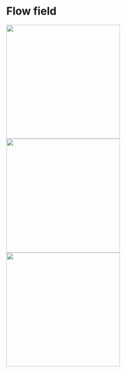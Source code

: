 # Flow field

<img src="assets/gap1(z=0.00001).png" height="300">
<img src="assets/transmission.png" height="300">
<img src="assets/the-aquila-rift.png" height="300">
